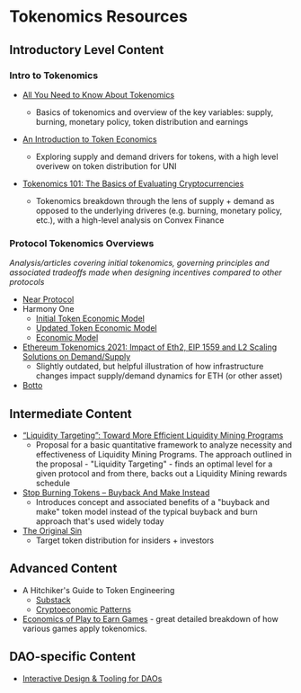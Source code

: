 # Tokenomics Resources

## Introductory Level Content

### Intro to Tokenomics
- [All You Need to Know About Tokenomics](https://medium.com/coinmonks/all-you-need-to-know-about-tokenomics-39642fe11d02)
  - Basics of tokenomics and overview of the key variables: supply, burning, monetary policy, token distribution and earnings

- [An Introduction to Token Economics](https://alexbeckett.medium.com/an-introduction-to-token-economics-tokenomics-c6eb9211778f)
  - Exploring supply and demand drivers for tokens, with a high level overivew on token distribution for UNI 

- [Tokenomics 101: The Basics of Evaluating Cryptocurrencies](https://every.to/almanack/tokenomics-101)
  - Tokenomics breakdown through the lens of supply + demand as opposed to the underlying driveres (e.g. burning, monetary policy, etc.), with a high-level analysis on Convex Finance

### Protocol Tokenomics Overviews
_Analysis/articles covering initial tokenomics, governing principles and associated tradeoffs made when designing incentives compared to other protocols_

- [Near Protocol](https://near.org/blog/near-protocol-economics/)
- Harmony One
  - [Initial Token Economic Model](https://blog.harmony.one/harmony-token-economic-model/)
  - [Updated Token Economic Model](https://blog.harmony.one/harmonys-new-tokenomics/)
  - [Economic Model](https://docs.google.com/spreadsheets/d/1bcABBb47X8jOAQC-Dno9A9HFtLf8vlRp70P9xVqjhG4/edit#gid=1322834538)
- [Ethereum Tokenomics 2021: Impact of Eth2, EIP 1559 and L2 Scaling Solutions on Demand/Supply](https://hackernoon.com/ethereum-tokenomics-2021-impact-of-eth2-eip-1559-and-l2-scaling-solutions-on-demandsupply-gx5034tw)
  - Slightly outdated, but helpful illustration of how infrastructure changes impact supply/demand dynamics for ETH (or other asset)
- [Botto](https://docs.botto.com/details/token-distribution)

## Intermediate Content
- [“Liquidity Targeting”: Toward More Efficient Liquidity Mining Programs](https://www.mechanism.capital/liquidity-targeting/)
  - Proposal for a basic quantitative framework to analyze necessity and effectiveness of Liquidity Mining Programs. The approach outlined in the proposal - "Liquidity Targeting" - finds an optimal level for a given protocol and from there, backs out a Liquidity Mining rewards schedule
- [Stop Burning Tokens – Buyback And Make Instead](https://www.placeholder.vc/blog/2020/9/17/stop-burning-tokens-buyback-and-make-instead)
  - Introduces concept and associated benefits of a "buyback and make" token model instead of the typical buyback and burn approach that's used widely today 
- [The Original Sin](https://www.placeholder.vc/blog/2021/4/1/the-original-sin)
  - Target token distribution for insiders + investors

## Advanced Content
- A Hitchiker's Guide to Token Engineering
  - [Substack](https://ahitchhikers.substack.com/)
  - [Cryptoeconomic Patterns](https://docs.google.com/presentation/d/1j4aNHhpaxUJjJ-DmnG2DC_zCGDc65oq-ND7zHNrmeKk/edit#slide=id.p)
- [Economics of Play to Earn Games](https://econteric.com/wp-content/uploads/2022/01/Economics_of_Play_to_Earn_Gaming_Economy-1.pdf) - great detailed breakdown of how various games apply tokenomics.

## DAO-specific Content
- [Interactive Design & Tooling for DAOs](https://blog.aragon.org/incentive-design-tooling-for-daos/)
